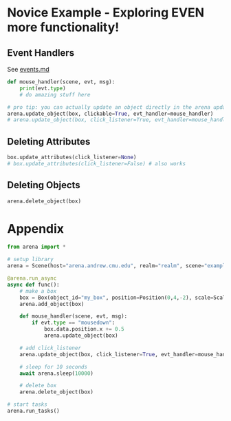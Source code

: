 # Novice Example - Exploring EVEN more functionality!

## Event Handlers
See [events.md](events.md)
```python
def mouse_handler(scene, evt, msg):
    print(evt.type)
    # do amazing stuff here

# pro tip: you can actually update an object directly in the arena update_object function
arena.update_object(box, clickable=True, evt_handler=mouse_handler)
# arena.update_object(box, click_listener=True, evt_handler=mouse_handler) # also works
```

## Deleting Attributes
```python
box.update_attributes(click_listener=None)
# box.update_attributes(click_listener=False) # also works
```

## Deleting Objects
```python
arena.delete_object(box)
```

# Appendix
```python
from arena import *

# setup library
arena = Scene(host="arena.andrew.cmu.edu", realm="realm", scene="example")

@arena.run_async
async def func():
    # make a box
    box = Box(object_id="my_box", position=Position(0,4,-2), scale=Scale(2,2,2))
    arena.add_object(box)

    def mouse_handler(scene, evt, msg):
        if evt.type == "mousedown":
            box.data.position.x += 0.5
            arena.update_object(box)

    # add click_listener
    arena.update_object(box, click_listener=True, evt_handler=mouse_handler)

    # sleep for 10 seconds
    await arena.sleep(10000)

    # delete box
    arena.delete_object(box)

# start tasks
arena.run_tasks()
```
